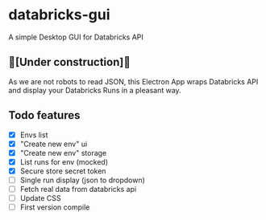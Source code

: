 # databricks-gui

A simple Desktop GUI for Databricks API

## :construction:[Under construction]:construction_worker:

As we are not robots to read JSON, this Electron App wraps Databricks API and display your Databricks Runs in a pleasant way.

## Todo features

- [x] Envs list
- [x] "Create new env" ui
- [x] "Create new env" storage
- [x] List runs for env (mocked)
- [x] Secure store secret token
- [ ] Single run display (json to dropdown)
- [ ] Fetch real data from databricks api
- [ ] Update CSS
- [ ] First version compile
